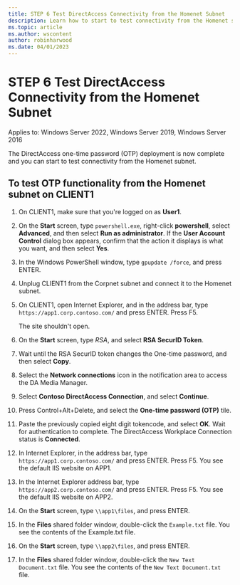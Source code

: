 ```yaml
---
title: STEP 6 Test DirectAccess Connectivity from the Homenet Subnet
description: Learn how to start to test connectivity from the Homenet subnet.
ms.topic: article
ms.author: wscontent
author: robinharwood
ms.date: 04/01/2023
---
```

# STEP 6 Test DirectAccess Connectivity from the Homenet Subnet

Applies to: Windows Server 2022, Windows Server 2019, Windows Server 2016

The DirectAccess one-time password (OTP) deployment is now complete and you can start to test connectivity from the Homenet subnet.

## To test OTP functionality from the Homenet subnet on CLIENT1

1. On CLIENT1, make sure that you're logged on as **User1**.

1. On the **Start** screen, type `powershell.exe`, right-click **powershell**, select **Advanced**, and then select **Run as administrator**. If the **User Account Control** dialog box appears, confirm that the action it displays is what you want, and then select **Yes**.

1. In the Windows PowerShell window, type `gpupdate /force`, and press ENTER.

1. Unplug CLIENT1 from the Corpnet subnet and connect it to the Homenet subnet.

1. On CLIENT1, open Internet Explorer, and in the address bar, type `https://app1.corp.contoso.com/` and press ENTER. Press F5.

   The site shouldn't open.

1. On the **Start** screen, type _RSA_, and select **RSA SecurID Token**.

1. Wait until the RSA SecurID token changes the One-time password, and then select **Copy**.

1. Select the **Network connections** icon in the notification area to access the DA Media Manager.

1. Select **Contoso DirectAccess Connection**, and select **Continue**.

1. Press Control+Alt+Delete, and select the **One-time password (OTP)** tile.

1. Paste the previously copied eight digit tokencode, and select **OK**. Wait for authentication to complete. The DirectAccess Workplace Connection status is **Connected**.

1. In Internet Explorer, in the address bar, type `https://app1.corp.contoso.com/` and press ENTER. Press F5. You see the default IIS website on APP1.

1. In the Internet Explorer address bar, type `https://app2.corp.contoso.com/` and press ENTER. Press F5. You see the default IIS website on APP2.

1. On the **Start** screen, type `\\app1\files`, and press ENTER.

1. In the **Files** shared folder window, double-click the `Example.txt` file. You see the contents of the Example.txt file.

1. On the **Start** screen, type `\\app2\files`, and press ENTER.

1. In the **Files** shared folder window, double-click the `New Text Document.txt` file. You see the contents of the `New Text Document.txt` file.
